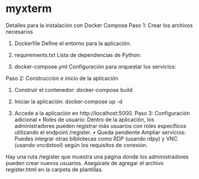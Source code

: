 # myxterm
Detalles para la instalación con Docker Compose
Paso 1: Crear los archivos necesarios

1.	Dockerfile
Define el entorno para la aplicación.

2.	requirements.txt
Lista de dependencias de Python:

3.	docker-compose.yml
Configuración para orquestar los servicios:

Paso 2: Construcción e inicio de la aplicación

1.	Construir el contenedor:
docker-compose build

2.	Iniciar la aplicación:
docker-compose up -d

3.	Accede a la aplicación en http://localhost:5000.
Paso 3: Configuración adicional
•	Roles de usuario: Dentro de la aplicación, los administradores pueden registrar más usuarios con roles específicos utilizando el endpoint /register.
•	Queda pendiente Ampliar servicios: Puedes integrar otras bibliotecas como RDP (usando rdpy) y VNC (usando vncdotool) según los requisitos de conexión.

Hay una ruta /register que muestra una página donde los administradores pueden crear nuevos usuarios.
Asegúrate de agregar el archivo register.html en la carpeta de plantillas.
